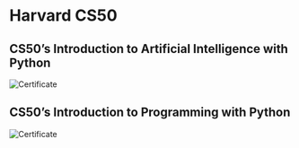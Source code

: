 # Harvard CS50
## CS50’s Introduction to Artificial Intelligence with Python
![Certificate](https://certificates.cs50.io/d9aeb2e4-5602-447a-bd43-40d562bbfcdb.png?size=A4)
## CS50’s Introduction to Programming with Python
![Certificate](https://certificates.cs50.io/e3c4ae30-0393-4a4b-9020-1d2c5fb89b5d.png?size=A4)


